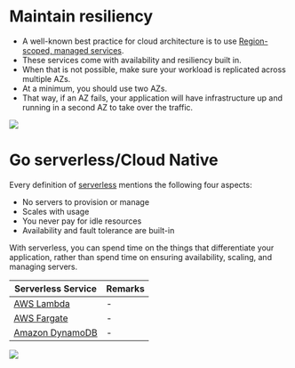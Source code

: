 # Maintain resiliency
- A well-known best practice for cloud architecture is to use [Region-scoped, managed services]().
- These services come with availability and resiliency built in.
- When that is not possible, make sure your workload is replicated across multiple AZs.
- At a minimum, you should use two AZs.
- That way, if an AZ fails, your application will have infrastructure up and running in a second AZ to take over the traffic.

![](https://explore.skillbuilder.aws/files/a/w/aws_prod1_docebosaas_com/1679641200/e3b8x-vNw5aXnG1DYUfTwg/tincan/d03722b85f9d2b3a05e4c74bd586ea9b1f52f81a/assets/0cBxVcCitKwasoc4_bwzBuePADmVCRRJI.png)

# Go serverless/Cloud Native
Every definition of [serverless](https://aws.amazon.com/what-is/cloud-native/) mentions the following four aspects:
- No servers to provision or manage
- Scales with usage
- You never pay for idle resources
- Availability and fault tolerance are built-in

With serverless, you can spend time on the things that differentiate your application, rather than spend time on ensuring availability, scaling, and managing servers.

| Serverless Service                                             | Remarks |
|----------------------------------------------------------------|---------|
| [AWS Lambda](3_ComputeServices/AWSLambda/Readme.md)            | -       |
| [AWS Fargate](3_ComputeServices/AWSFargate.md)                 | -       |
| [Amazon DynamoDB](6_DatabaseServices/AmazonDynamoDB/Readme.md) | -       |

![](https://explore.skillbuilder.aws/files/a/w/aws_prod1_docebosaas_com/1679760000/JYmGMwB20J8gK2ybFtJ0GQ/tincan/674187_1676990596_p1gpq6pq781l3ntaa1fcbps6c0t4_zip/assets/EeOATVB6y1r_v8u__1kby3aQeiuXnYa4X-section1-services-in-AWS-serverless-platform_NOPROCESS_.jpg)
